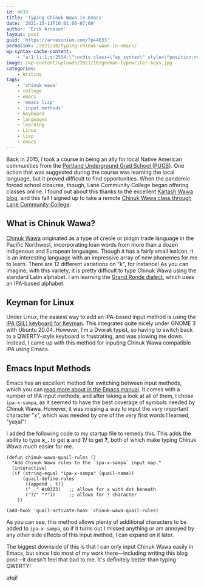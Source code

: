```yaml
---
id: 4633
title: 'Typing Chinuk Wawa in Emacs'
date: '2021-10-11T10:01:00-07:00'
author: 'Erik Arneson'
layout: post
guid: 'https://arnesonium.com/?p=4633'
permalink: /2021/10/typing-chinuk-wawa-in-emacs/
wp-syntax-cache-content:
    - "a:1:{i:1;s:2554:\"\n<div class=\"wp_syntax\" style=\"position:relative;\"><table><tr><td class=\"line_numbers\"><pre>1\n2\n3\n4\n5\n6\n7\n8\n9\n10\n11\n</pre></td><td class=\"code\"><pre class=\"lisp\" style=\"font-family:monospace;\"><span style=\"color: #66cc66;\">&#40;</span><span style=\"color: #b1b100;\">defun</span> chinuk-wawa-quail-rules <span style=\"color: #66cc66;\">&#40;</span><span style=\"color: #66cc66;\">&#41;</span>\n  <span style=\"color: #ff0000;\">&quot;Add Chinuk Wawa rules to the `ipa-x-sampa` input map.&quot;</span>\n  <span style=\"color: #66cc66;\">&#40;</span>interactive<span style=\"color: #66cc66;\">&#41;</span>\n  <span style=\"color: #66cc66;\">&#40;</span><span style=\"color: #b1b100;\">if</span> <span style=\"color: #66cc66;\">&#40;</span>string-equal <span style=\"color: #ff0000;\">&quot;ipa-x-sampa&quot;</span> <span style=\"color: #66cc66;\">&#40;</span>quail-name<span style=\"color: #66cc66;\">&#41;</span><span style=\"color: #66cc66;\">&#41;</span>\n      <span style=\"color: #66cc66;\">&#40;</span>quail-define-rules\n       <span style=\"color: #66cc66;\">&#40;</span><span style=\"color: #66cc66;\">&#40;</span><span style=\"color: #b1b100;\">append</span> <span style=\"color: #66cc66;\">.</span> t<span style=\"color: #66cc66;\">&#41;</span><span style=\"color: #66cc66;\">&#41;</span>\n       <span style=\"color: #66cc66;\">&#40;</span><span style=\"color: #ff0000;\">&quot;_.&quot;</span> #x0323<span style=\"color: #66cc66;\">&#41;</span>   <span style=\"color: #808080; font-style: italic;\">;; allows for x with dot beneath</span>\n       <span style=\"color: #66cc66;\">&#40;</span><span style=\"color: #ff0000;\">&quot;?/&quot;</span> <span style=\"color: #ff0000;\">&quot;?&quot;</span><span style=\"color: #66cc66;\">&#41;</span><span style=\"color: #66cc66;\">&#41;</span>     <span style=\"color: #808080; font-style: italic;\">;; allows for ? character </span>\n    <span style=\"color: #66cc66;\">&#41;</span><span style=\"color: #66cc66;\">&#41;</span>\n&nbsp;\n<span style=\"color: #66cc66;\">&#40;</span>add-hook 'quail-activate-hook 'chinuk-wawa-quail-rules<span style=\"color: #66cc66;\">&#41;</span></pre></td></tr></table><p class=\"theCode\" style=\"display:none;\">(defun chinuk-wawa-quail-rules ()\n  &quot;Add Chinuk Wawa rules to the `ipa-x-sampa` input map.&quot;\n  (interactive)\n  (if (string-equal &quot;ipa-x-sampa&quot; (quail-name))\n      (quail-define-rules\n       ((append . t))\n       (&quot;_.&quot; #x0323)   ;; allows for x with dot beneath\n       (&quot;?/&quot; &quot;?&quot;))     ;; allows for ? character \n    ))\n\n(add-hook 'quail-activate-hook 'chinuk-wawa-quail-rules)</p></div>\n\";}"
image: /wp-content/uploads/2021/10/german-typewriter-keys.jpg
categories:
    - Writing
tags:
    - 'chinuk wawa'
    - college
    - emacs
    - 'emacs lisp'
    - 'input methods'
    - keyboard
    - languages
    - learning
    - Linux
    - lisp
    - emacs
---
```


Back in 2015, I took a course in being an ally for local Native American communities from the <a href="https://www.pugspdx.com/" rel="noopener" target="_blank">Portland Underground Grad School (PUGS)</a>. One action that was suggested during the course was learning the local language, but it proved difficult to find opportunities. When the pandemic forced school closures, though, Lane Community College began offering classes online. I found out about this thanks to the excellent <a href="https://kaltashwawa.ca/2021/09/07/non-credit-enrollment-is-open-for-chinuk-wawa-classes-at-lane-community-college/">Kaltash Wawa blog</a>, and this fall I signed up to take a remote <a href="https://www.lanecc.edu/llc/language/chinuk-wawa">Chinuk Wawa class through Lane Community College</a>.
<!--more-->

## What is Chinuk Wawa?

<a href="https://en.wikipedia.org/wiki/Chinook_Jargon">Chinuk Wawa</a> originated as a type of creole or pidgin trade language in the Pacific Northwest, incorporating loan words from more than a dozen indigenous and European languages. Though it has a fairly small lexicon, it is an interesting language with an impressive array of new phonemes for me to learn. There are 12 different variations on "k", for instance! As you can imagine, with this variety, it is pretty difficult to type Chinuk Wawa using the standard Latin alphabet. I am learning the <a href="https://www.grandronde.org/services/education/chinuk-wawa-education-program/">Grand Ronde dialect</a>, which uses an IPA-based alphabet.

## Keyman for Linux

Under Linux, the easiest way to add an IPA-based input method is using the <a href="https://keyman.com/keyboards/sil_ipa">IPA (SIL) keyboard for Keyman</a>. This integrates quite nicely under GNOME 3 with Ubuntu 20.04. However, I'm a Dvorak typist, so having to switch back to a QWERTY-style keyboard is frustrating, and was slowing me down. Instead, I came up with this method for inputing Chinuk Wawa compatible IPA using Emacs.

## Emacs Input Methods

Emacs has an excellent method for switching between input methods, which you can <a href="https://www.gnu.org/software/emacs/manual/html_node/emacs/Select-Input-Method.html">read more about in the Emacs manual</a>. It comes with a number of IPA input methods, and after taking a look at all of them, I chose <code>ipa-x-sampa</code>, as it seemed to have the best coverage of symbols needed by Chinuk Wawa. However, it was missing a way to input the very important character "x̣", which was needed by one of the very first words I learned, "yax̣al"!

I added the following code to my startup file to remedy this. This adds the ability to type <b>x_.</b> to get <b>x̣</b> and <b>?/</b> to get <b>?</b>, both of which make typing Chinuk Wawa <i>much</i> easier for me.

```emacs-lisp
(defun chinuk-wawa-quail-rules ()
  "Add Chinuk Wawa rules to the `ipa-x-sampa` input map."
  (interactive)
  (if (string-equal "ipa-x-sampa" (quail-name))
      (quail-define-rules
       ((append . t))
       ("_." #x0323)   ;; allows for x with dot beneath
       ("?/" "?"))     ;; allows for ? character 
    ))

(add-hook 'quail-activate-hook 'chinuk-wawa-quail-rules)
```

As you can see, this method allows plenty of additional characters to be added to <code>ipa-x-sampa</code>, so if it turns out I missed anything or am annoyed by any other side effects of this input method, I can expand on it later.

The biggest downside of this is that I can only input Chinuk Wawa easily in Emacs, but since I do most of my work there—including writing this blog post—it doesn't feel that bad to me. It's definitely better than typing QWERTY!

aɬqi!
